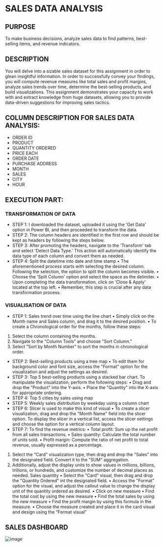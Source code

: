 
# SALES DATA ANALYSIS

## PURPOSE

To make business decisions, analyze sales data to find patterns, best-selling items, and revenue indicators.

## DESCRIPTION

You will delve into a sizable sales dataset for this assignment in order to glean insightful information. In order to successfully convey your findings, you will compute revenue measures like total sales and profit margins, analyze sales trends over time, determine the best-selling products, and build visualizations. This assignment demonstrates your capacity to work with and extract knowledge from huge datasets, allowing you to provide data-driven suggestions for improving sales tactics.


## COLUMN DESCRIPTION FOR SALES DATA ANALYSIS:
-  ORDER ID
- PRODUCT
- QUANTITY ORDERED
- PRICE EACH
- ORDER DATE
- PURCHASE ADDRESS
- MONTH
- SALES
- CITY
- HOUR

## EXECUTION PART:
### TRANSFORMATION OF DATA

- STEP 1: I downloaded the dataset, uploaded it using the 'Get Data' option in Power BI, and then proceeded to transform the data.
- STEP 2: The column headers are identified in the first row and should be kept as headers by following the steps below.
- STEP 3: After promoting the headers, navigate to the 'Transform' tab and select 'Detect Data Type.' This action will automatically identify the data type of each column and convert them as needed.
- STEP 4: Split the datetime into date and time stamp • The aforementioned process starts with selecting the desired column. Following the selection, the option to split the column becomes visible. • Choose the 'Split Column' option and select the space as the delimiter. • Upon completing the data transformation, click on 'Close & Apply' located at the top left. • Remember, this step is crucial after any data transformation process.

### VISUALISATION OF DATA

- STEP 1: Sales trend over time using the line chart
• Simply click on the Month name and Sales column, and drag it to the desired position.
• To create a Chronological order for the months, follow these steps:
1. Select the column containing the months.
2. Navigate to the "Column Tools" and choose "Sort Column."
3. Select "Sort by Month Number" to sort the months in chronological order.
- STEP 2: Best-selling products using a tree map
• To edit them for background color and font size, access the "Format" option for the visualization and adjust the settings as desired.
- STEP 3: Top 5 best-selling products using a stacked bar chart. To manipulate the visualization, perform the following steps:
• Drag and drop the "Product" into the Y-axis.
• Place the "Quantity" into the X-axis for appropriate ordering.
- STEP 4: Top 5 cities by sales using map
- STEP 5: Weekly sales distribution by weekday using a column chart
- STEP 6: Slicer is used to make this kind of visual
• To create a slicer visualization, drag and drop the "Month Name" field into the slicer option. To display the slicer in a vertical list, access the slicer settings and choose the option for a vertical column layout.
- STEP 7: To find the revenue metrics:
• Total profit: Sum up the net profit from all sales transactions.
• Sales quantity: Calculate the total number of units sold.
• Profit margin: Compute the ratio of net profit to total revenue, usually expressed as a percentage.
1. Select the "Card" visualization type, then drag and drop the "Sales" into the designated field. Convert it to the "SUM" aggregation.
2. Additionally, adjust the display units to show values in millions, billions, trillions, or hundreds, and customize the number of decimal places as needed.
Sales quantity
• Select the "Card" visual, then drag and drop the "Quantity Ordered" int the designated field.
• Access the "Format" option for the visual, and adjust the callout value to change the display unit of the quantity ordered as desired.
• Click on new measure
• Find the total cost by using the new measure
• Find the total sales by using the new measure
• Find the profit margin by using this formula in the measure.
• Choose the measure created and place it in the card visual and design using the “Format visual”

## SALES DASHBOARD

![image](https://github.com/Ayangroy13/SALES_DATA-ANALYSIS/assets/165015521/52b841d3-1179-4013-8dd4-bad5df7e27ec)
